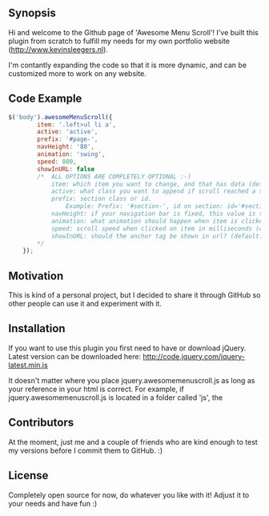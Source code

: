 ## Synopsis

Hi and welcome to the Github page of 'Awesome Menu Scroll'!
I've built this plugin from scratch to fulfill my needs for my own portfolio website (http://www.kevinsleegers.nl).

I'm contantly expanding the code so that it is more dynamic, and can be customized more to work on any website.

## Code Example

```javascript
$('body').awesomeMenuScroll({
		item: '.left>ul li a',
		active: 'active',
		prefix: '#page-',
		navHeight: '80',
		animation: 'swing',
		speed: 800,
		showInURL: false
		/* 	ALL OPTIONS ARE COMPLETELY OPTIONAL :-)
			item: which item you want to change, and that has data (default: 'a');
			active: what class you want to append if scroll reached a section (default: '.active');
			prefix: section class or id. 
				Example: Prefix: '#section-', id on section: id='#section-1'. The index will be added automatically, and will count from 1. (default: '#section-')
			navHeight: if your navigation bar is fixed, this value is the height of the nav (without px, so 80, and not 80px) (default: 'false');
			animation: what animation should happen when item is clicked, basic jQuery animations (default: 'swing');
			speed: scroll speed when clicked on item in milliseconds (default: 500);
			showInURL: should the anchor tag be shown in url? (default: 'false'); NOTE: THIS ONLY WORKS IF YOUR PREFIX IS AN ID (#)
		*/
	});
```

## Motivation

This is kind of a personal project, but I decided to share it through GitHub so other people can use it and experiment with it.

## Installation

If you want to use this plugin you first need to have or download jQuery.
Latest version can be downloaded here: http://code.jquery.com/jquery-latest.min.js

It doesn't matter where you place jquery.awesomemenuscroll.js as long as your reference in your html is correct.
For example, if jquery.awesomemenuscroll.js is located in a folder called 'js', the <script> tag in your html would look like this:

<script type="text/javascript" src="js/awesomemenuscroll.js"></script>

## Contributors

At the moment, just me and a couple of friends who are kind enough to test my versions before I commit them to GitHub. :)

## License

Completely open source for now, do whatever you like with it! Adjust it to your needs and have fun :)